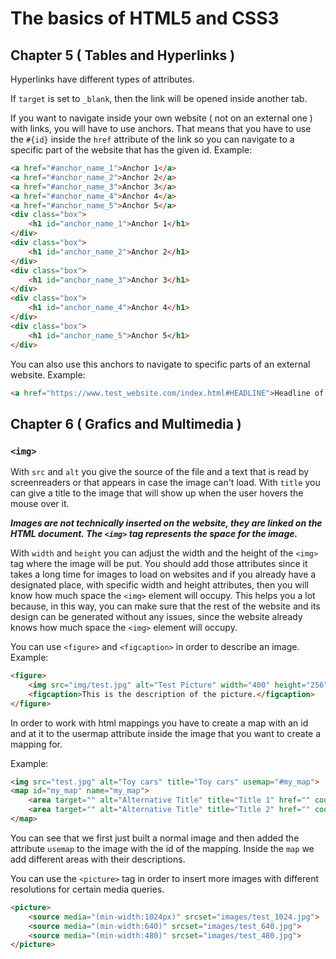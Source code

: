# The basics of HTML5 and CSS3

## Chapter 5 ( Tables and Hyperlinks )

Hyperlinks have different types of attributes.

If ```target``` is set to ```_blank```, then the link will be opened inside another tab.

If you want to navigate inside your own website ( not on an external one ) with links, you will have to use anchors. That means that you have to use the ```#{id}``` inside the ```href``` attribute of the link so you can navigate to a specific part of the website that has the given id. Example:

```HTML
<a href="#anchor_name_1">Anchor 1</a>
<a href="#anchor_name_2">Anchor 2</a>
<a href="#anchor_name_3">Anchor 3</a>
<a href="#anchor_name_4">Anchor 4</a>
<a href="#anchor_name_5">Anchor 5</a>
<div class="box">
    <h1 id="anchor_name_1">Anchor 1</h1>
</div>
<div class="box">
    <h1 id="anchor_name_2">Anchor 2</h1>
</div>
<div class="box">
    <h1 id="anchor_name_3">Anchor 3</h1>
</div>
<div class="box">
    <h1 id="anchor_name_4">Anchor 4</h1>
</div>
<div class="box">
    <h1 id="anchor_name_5">Anchor 5</h1>
</div>
```

You can also use this anchors to navigate to specific parts of an external website. Example:

```HTML
<a href="https://www.test_website.com/index.html#HEADLINE">Headline of another website</a>
```

## Chapter 6 ( Grafics and Multimedia )

### ```<img>```

With ```src``` and ```alt``` you give the source of the file and a text that is read by screenreaders or that appears in case the image can't load.
With ```title``` you can give a title to the image that will show up when the user hovers the mouse over it.

***Images are not technically inserted on the website, they are linked on the HTML document. The ```<img>``` tag represents the space for the image.***

With ```width``` and ```height``` you can adjust the width and the height of the ```<img>``` tag where the image will be put. You should add those attributes since it takes a long time for images to load on websites and if you already have a designated place, with specific width and height attributes, then you will know how much space the ```<img>``` element will occupy. This helps you a lot because, in this way, you can make sure that the rest of the website and its design can be generated without any issues, since the website already knows how much space the ```<img>``` element will occupy.

You can use ```<figure>``` and ```<figcaption>``` in order to describe an image. Example:

```HTML
<figure>
    <img src="img/test.jpg" alt="Test Picture" width="400" height="256" title="Test Picture">
    <figcaption>This is the description of the picture.</figcaption>
</figure>
```

In order to work with html mappings you have to create a map with an id and at it to the usermap attribute inside the image that you want to create a mapping for.

Example:

```HTML
<img src="test.jpg" alt="Toy cars" title="Toy cars" usemap="#my_map">    
<map id="my_map" name="my_map">
    <area target="" alt="Alternative Title" title="Title 1" href="" coords="10,20,30,40,50,60,70,80,90,100" shape="poly">
    <area target="" alt="Alternative Title" title="Title 2" href="" coords="110,120,130,140,150,160,170,180,190,200" shape="poly">
</map>
```

You can see that we first just built a normal image and then added the attribute ```usemap``` to the image with the id of the mapping. Inside the ```map``` we add different areas with their descriptions.

You can use the ```<picture>``` tag in order to insert more images with different resolutions for certain media queries.

```HTML
<picture>
    <source media="(min-width:1024px)" srcset="images/test_1024.jpg">
    <source media="(min-width:640)" srcset="images/test_640.jpg">
    <source media="(min-width:480)" srcset="images/test_480.jpg">
</picture>
```